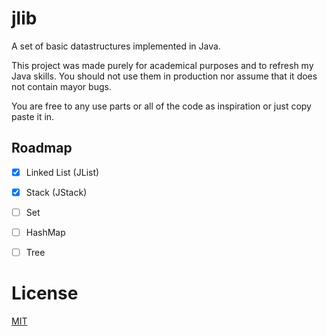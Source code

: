 # jlib
A set of basic datastructures implemented in Java. 

This project was made purely for academical purposes and to refresh my Java 
skills. You should not use them in production nor assume that it does not 
contain mayor bugs.

You are free to any use parts or all of the code as inspiration or just copy
paste it in. 

## Roadmap

- [x] Linked List (JList)
- [x] Stack (JStack)
- [ ] Set
- [ ] HashMap
- [ ] Tree


# License

[MIT](./LICENSE)

